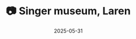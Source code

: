 ---
title: '📷 Singer museum, Laren'
date: '2025-05-31'
image: 'https://cdn.diblasio.social/static/photos/2025/20250531_165200.jpg'
thumbnail: 'https://cdn.diblasio.social/static/photos/2025/thumbnails/20250531_165200.jpg'
alt_text: "Tall pink flowers bloom in a garden path, with people dining outdoors at Drift, Laren, Netherlands."
tags:
  - "#Photography"
  - "#Netherlands"
  - "#NoordHolland"
  - "#Laren"
  - "#NaturePhotography"
  - "#Garden"
  - "#ProcessZero"
  - "#ShotOniPhone"
  - "#Halide"
description: ''
created_date: '2025-05-31'
location: "Drift, Laren, Noord-Holland, Nederland, 1251 CA, Nederland"
exif_data: "Apple iPhone 15 Pro 9mm f/2.8 (1/540 | f/2.8 | ISO 25)"
draft: false
---